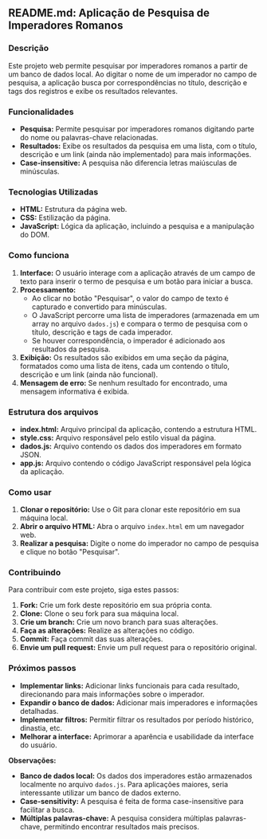 ## README.md: Aplicação de Pesquisa de Imperadores Romanos

### Descrição
Este projeto web permite pesquisar por imperadores romanos a partir de um banco de dados local. Ao digitar o nome de um imperador no campo de pesquisa, a aplicação busca por correspondências no título, descrição e tags dos registros e exibe os resultados relevantes.

### Funcionalidades
* **Pesquisa:** Permite pesquisar por imperadores romanos digitando parte do nome ou palavras-chave relacionadas.
* **Resultados:** Exibe os resultados da pesquisa em uma lista, com o título, descrição e um link (ainda não implementado) para mais informações.
* **Case-insensitive:** A pesquisa não diferencia letras maiúsculas de minúsculas.

### Tecnologias Utilizadas
* **HTML:** Estrutura da página web.
* **CSS:** Estilização da página.
* **JavaScript:** Lógica da aplicação, incluindo a pesquisa e a manipulação do DOM.

### Como funciona
1. **Interface:** O usuário interage com a aplicação através de um campo de texto para inserir o termo de pesquisa e um botão para iniciar a busca.
2. **Processamento:**
   * Ao clicar no botão "Pesquisar", o valor do campo de texto é capturado e convertido para minúsculas.
   * O JavaScript percorre uma lista de imperadores (armazenada em um array no arquivo `dados.js`) e compara o termo de pesquisa com o título, descrição e tags de cada imperador.
   * Se houver correspondência, o imperador é adicionado aos resultados da pesquisa.
3. **Exibição:** Os resultados são exibidos em uma seção da página, formatados como uma lista de itens, cada um contendo o título, descrição e um link (ainda não funcional).
4. **Mensagem de erro:** Se nenhum resultado for encontrado, uma mensagem informativa é exibida.

### Estrutura dos arquivos
* **index.html:** Arquivo principal da aplicação, contendo a estrutura HTML.
* **style.css:** Arquivo responsável pelo estilo visual da página.
* **dados.js:** Arquivo contendo os dados dos imperadores em formato JSON.
* **app.js:** Arquivo contendo o código JavaScript responsável pela lógica da aplicação.

### Como usar
1. **Clonar o repositório:** Use o Git para clonar este repositório em sua máquina local.
2. **Abrir o arquivo HTML:** Abra o arquivo `index.html` em um navegador web.
3. **Realizar a pesquisa:** Digite o nome do imperador no campo de pesquisa e clique no botão "Pesquisar".

### Contribuindo
Para contribuir com este projeto, siga estes passos:
1. **Fork:** Crie um fork deste repositório em sua própria conta.
2. **Clone:** Clone o seu fork para sua máquina local.
3. **Crie um branch:** Crie um novo branch para suas alterações.
4. **Faça as alterações:** Realize as alterações no código.
5. **Commit:** Faça commit das suas alterações.
6. **Envie um pull request:** Envie um pull request para o repositório original.

### Próximos passos
* **Implementar links:** Adicionar links funcionais para cada resultado, direcionando para mais informações sobre o imperador.
* **Expandir o banco de dados:** Adicionar mais imperadores e informações detalhadas.
* **Implementar filtros:** Permitir filtrar os resultados por período histórico, dinastia, etc.
* **Melhorar a interface:** Aprimorar a aparência e usabilidade da interface do usuário.

**Observações:**
* **Banco de dados local:** Os dados dos imperadores estão armazenados localmente no arquivo `dados.js`. Para aplicações maiores, seria interessante utilizar um banco de dados externo.
* **Case-sensitivity:** A pesquisa é feita de forma case-insensitive para facilitar a busca.
* **Múltiplas palavras-chave:** A pesquisa considera múltiplas palavras-chave, permitindo encontrar resultados mais precisos.

